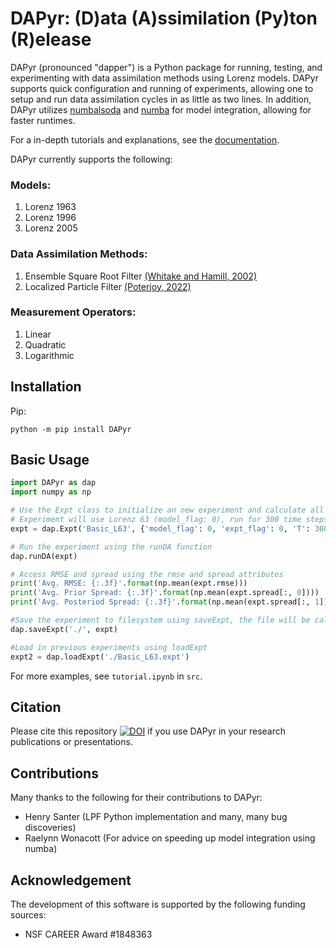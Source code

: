 # DAPyr: (D)ata (A)ssimilation (Py)ton (R)elease

DAPyr (pronounced "dapper") is a Python package for running, testing, and experimenting with data assimilation methods using Lorenz models. DAPyr supports quick configuration and running of experiments, allowing one to setup and run data assimilation cycles in as little as two lines. In addition, DAPyr utilizes [numbalsoda](https://github.com/Nicholaswogan/numbalsoda/tree/main) and [numba](https://numba.pydata.org/) for model integration, allowing for faster runtimes.

For a in-depth tutorials and explanations, see the [documentation](https://dapyr.readthedocs.io/en/latest/).

DAPyr currently supports the following:

### Models:
1. Lorenz 1963
2. Lorenz 1996
3. Lorenz 2005

### Data Assimilation Methods:
1. Ensemble Square Root Filter [(Whitake and Hamill, 2002)](https://journals.ametsoc.org/view/journals/mwre/130/7/1520-0493_2002_130_1913_edawpo_2.0.co_2.xml)
2. Localized Particle Filter [(Poterjoy, 2022)](https://rmets.onlinelibrary.wiley.com/doi/10.1002/qj.4328)

### Measurement Operators:
1. Linear
2. Quadratic
3. Logarithmic

## Installation

Pip:
```
python -m pip install DAPyr
```

## Basic Usage

```python
import DAPyr as dap
import numpy as np

# Use the Expt class to initialize an new experiment and calculate all necessary initial states
# Experiment will use Lorenz 63 (model_flag: 0), run for 300 time steps, and use the EnSRF method (expt_flag: 0)
expt = dap.Expt('Basic_L63', {'model_flag': 0, 'expt_flag': 0, 'T': 300})

# Run the experiment using the runDA function
dap.runDA(expt)

# Access RMSE and spread using the rmse and spread attributes
print('Avg. RMSE: {:.3f}'.format(np.mean(expt.rmse)))
print('Avg. Prior Spread: {:.3f}'.format(np.mean(expt.spread[:, 0])))
print('Avg. Posteriod Spread: {:.3f}'.format(np.mean(expt.spread[:, 1])))

#Save the experiment to filesystem using saveExpt, the file will be called it's experiment name
dap.saveExpt('./', expt)

#Load in previous experiments using loadExpt
expt2 = dap.loadExpt('./Basic_L63.expt')

```

For more examples, see `tutorial.ipynb` in `src`.

## Citation 
Please cite this repository [![DOI](https://zenodo.org/badge/967644537.svg)](https://doi.org/10.5281/zenodo.15792171) if you use DAPyr in your research publications or presentations.

## Contributions

Many thanks to the following for their contributions to DAPyr:
- Henry Santer (LPF Python implementation and many, many bug discoveries)
- Raelynn Wonacott (For advice on speeding up model integration using numba)

## Acknowledgement

The development of this software is supported by the following funding sources:
- NSF CAREER Award #1848363

